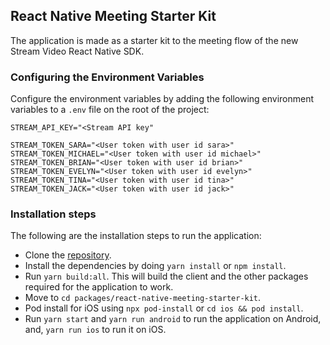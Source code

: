 ## React Native Meeting Starter Kit

The application is made as a starter kit to the meeting flow of the new Stream Video React Native SDK.

### Configuring the Environment Variables

Configure the environment variables by adding the following environment variables to a `.env` file on the root of the project:

```
STREAM_API_KEY="<Stream API key"

STREAM_TOKEN_SARA="<User token with user id sara>"
STREAM_TOKEN_MICHAEL="<User token with user id michael>"
STREAM_TOKEN_BRIAN="<User token with user id brian>"
STREAM_TOKEN_EVELYN="<User token with user id evelyn>"
STREAM_TOKEN_TINA="<User token with user id tina>"
STREAM_TOKEN_JACK="<User token with user id jack>"

```

### Installation steps

The following are the installation steps to run the application:

- Clone the [repository](https://github.com/GetStream/stream-video-js).
- Install the dependencies by doing `yarn install` or `npm install`.
- Run `yarn build:all`. This will build the client and the other packages required for the application to work.
- Move to `cd packages/react-native-meeting-starter-kit`.
- Pod install for iOS using `npx pod-install` or `cd ios && pod install`.
- Run `yarn start` and `yarn run android` to run the application on Android, and, `yarn run ios` to run it on iOS.
